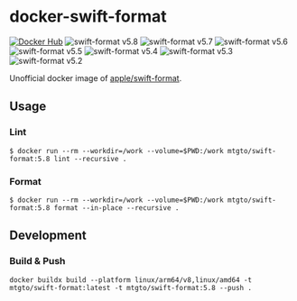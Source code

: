 docker-swift-format
====
[![Docker Hub](https://img.shields.io/docker/v/mtgto/swift-format/latest)](https://hub.docker.com/r/mtgto/swift-format/)
![swift-format v5.8](https://img.shields.io/docker/v/mtgto/swift-format/5.8)
![swift-format v5.7](https://img.shields.io/docker/v/mtgto/swift-format/5.7)
![swift-format v5.6](https://img.shields.io/docker/v/mtgto/swift-format/5.6)
![swift-format v5.5](https://img.shields.io/docker/v/mtgto/swift-format/5.5)
![swift-format v5.4](https://img.shields.io/docker/v/mtgto/swift-format/5.4)
![swift-format v5.3](https://img.shields.io/docker/v/mtgto/swift-format/5.3)
![swift-format v5.2](https://img.shields.io/docker/v/mtgto/swift-format/5.2)

Unofficial docker image of [apple/swift-format](https://github.com/apple/swift-format).

## Usage

### Lint

```console
$ docker run --rm --workdir=/work --volume=$PWD:/work mtgto/swift-format:5.8 lint --recursive .
```

### Format

```console
$ docker run --rm --workdir=/work --volume=$PWD:/work mtgto/swift-format:5.8 format --in-place --recursive .
```

## Development

### Build & Push

```console
docker buildx build --platform linux/arm64/v8,linux/amd64 -t mtgto/swift-format:latest -t mtgto/swift-format:5.8 --push .
```
